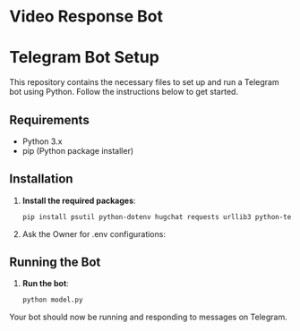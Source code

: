 # Video Response Bot

# Telegram Bot Setup

This repository contains the necessary files to set up and run a Telegram bot using Python. Follow the instructions below to get started.

## Requirements

- Python 3.x
- pip (Python package installer)

## Installation

1. **Install the required packages**:
    ```bash
    pip install psutil python-dotenv hugchat requests urllib3 python-telegram-bot nest_asyncio
    ```
2. Ask the Owner for .env configurations:

## Running the Bot

1. **Run the bot**:
    ```bash
    python model.py
    ```

Your bot should now be running and responding to messages on Telegram.
